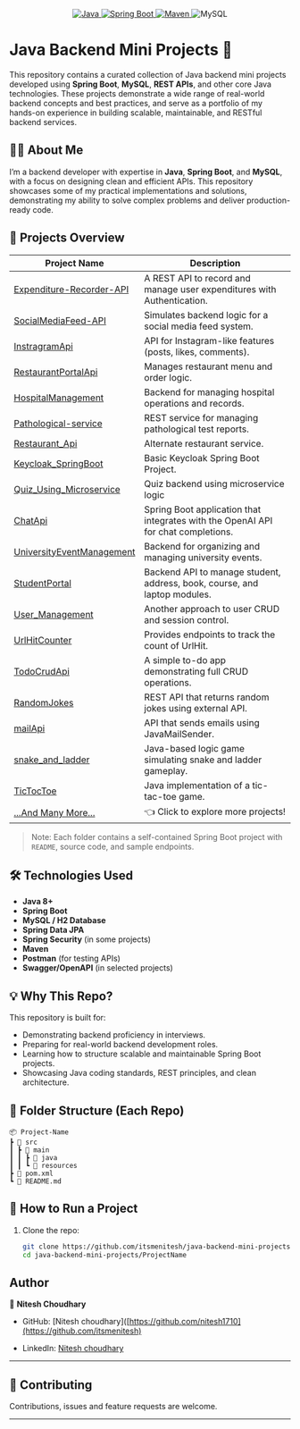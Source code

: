 
<p align="center">
<a href="Java url">
    <img alt="Java" src="https://img.shields.io/badge/Java->=8-darkblue.svg" />
</a>
  <a href="Spring Boot url" >
    <img alt="Spring Boot" src="https://img.shields.io/badge/Spring Boot-3.0.6-brightgreen.svg" />
</a>
<a href="Maven url" >
    <img alt="Maven" src="https://img.shields.io/badge/maven-3.0.5-brightgreen.svg" />
</a>
  
<a >
    <img alt="MySQL" src="https://img.shields.io/badge/MySQL-blue.svg">
</a>
</p>
   
# Java Backend Mini Projects 🚀

This repository contains a curated collection of Java backend mini projects developed using **Spring Boot**, **MySQL**, **REST APIs**, and other core Java technologies. These projects demonstrate a wide range of real-world backend concepts and best practices, and serve as a portfolio of my hands-on experience in building scalable, maintainable, and RESTful backend services.

## 👨‍💻 About Me

I’m a backend developer with expertise in **Java**, **Spring Boot**, and **MySQL**, with a focus on designing clean and efficient APIs. This repository showcases some of my practical implementations and solutions, demonstrating my ability to solve complex problems and deliver production-ready code.

## 🔗 Projects Overview

| Project Name | Description |
|--------------|-------------|
| [Expenditure-Recorder-API](https://github.com/itsmenitesh/java-backend-mini-projects/tree/master/Expenditure-Recorder-API) | A REST API to record and manage user expenditures with Authentication. |
| [SocialMediaFeed-API](https://github.com/itsmenitesh/java-backend-mini-projects/tree/master/SocialMediaFeed-API) | Simulates backend logic for a social media feed system. |
| [InstragramApi](https://github.com/itsmenitesh/java-backend-mini-projects/tree/master/InstragramApi) | API for Instagram-like features (posts, likes, comments). |
| [RestaurantPortalApi](https://github.com/itsmenitesh/java-backend-mini-projects/tree/master/RestaurantPortalApi) | Manages restaurant menu and order logic. |
| [HospitalManagement](https://github.com/itsmenitesh/java-backend-mini-projects/tree/master/HospitalManagement) | Backend for managing hospital operations and records. |
| [Pathological-service](https://github.com/itsmenitesh/java-backend-mini-projects/tree/master/Pathological-service) | REST service for managing pathological test reports. |
| [Restaurant_Api](https://github.com/itsmenitesh/java-backend-mini-projects/tree/master/Restaurant_Api) | Alternate restaurant service. |
| [Keycloak_SpringBoot](https://github.com/itsmenitesh/java-backend-mini-projects/tree/master/Keycloak_SpringBoot) | Basic Keycloak Spring Boot Project. |
| [Quiz_Using_Microservice](https://github.com/itsmenitesh/java-backend-mini-projects/tree/master/quizApi_using_microservice) | Quiz backend using microservice logic |
| [ChatApi](https://github.com/itsmenitesh/java-backend-mini-projects/tree/master/ChatApi) | Spring Boot application that integrates with the OpenAI API for chat completions. |
| [UniversityEventManagement](https://github.com/itsmenitesh/java-backend-mini-projects/tree/master/UniversityEventManagement) | Backend for organizing and managing university events. |
| [StudentPortal](https://github.com/itsmenitesh/java-backend-mini-projects/tree/master/StudentPortal) | Backend API to manage student, address, book, course, and laptop modules. |
| [User_Management](https://github.com/itsmenitesh/java-backend-mini-projects/tree/master/User_Management) | Another approach to user CRUD and session control. |
| [UrlHitCounter](https://github.com/itsmenitesh/java-backend-mini-projects/tree/master/UrlHitCounter) | Provides endpoints to track the count of UrlHit. |
| [TodoCrudApi](https://github.com/itsmenitesh/java-backend-mini-projects/tree/master/TodoCrudApi) | A simple to-do app demonstrating full CRUD operations. |
| [RandomJokes](https://github.com/itsmenitesh/java-backend-mini-projects/tree/master/RandomJokes) | REST API that returns random jokes using external API. |
| [mailApi](https://github.com/itsmenitesh/java-backend-mini-projects/tree/master/mailApi/mail) | API that sends emails using JavaMailSender. |
| [snake_and_ladder](https://github.com/itsmenitesh/java-backend-mini-projects/tree/master/snake_and_ladder) | Java-based logic game simulating snake and ladder gameplay. |
| [TicTocToe](https://github.com/itsmenitesh/java-backend-mini-projects/tree/master/TicTocToe) | Java implementation of a tic-tac-toe game. |
| [ ...And Many More... ](https://github.com/itsmenitesh/java-backend-mini-projects) | 👈 Click to explore more projects! |




> Note: Each folder contains a self-contained Spring Boot project with `README`, source code, and sample endpoints.

## 🛠️ Technologies Used

- **Java 8+**
- **Spring Boot**
- **MySQL / H2 Database**
- **Spring Data JPA**
- **Spring Security** (in some projects)
- **Maven**
- **Postman** (for testing APIs)
- **Swagger/OpenAPI** (in selected projects)

## 💡 Why This Repo?

This repository is built for:

- Demonstrating backend proficiency in interviews.
- Preparing for real-world backend development roles.
- Learning how to structure scalable and maintainable Spring Boot projects.
- Showcasing Java coding standards, REST principles, and clean architecture.


## 📁 Folder Structure (Each Repo)

```plaintext
📦 Project-Name
┣ 📂 src
┃ ┣ 📂 main
┃ ┃ ┣ 📂 java
┃ ┃ ┗ 📂 resources
┣ 📄 pom.xml
┗ 📄 README.md
```

## 🧪 How to Run a Project

1. Clone the repo:
   ```bash
   git clone https://github.com/itsmenitesh/java-backend-mini-projects
   cd java-backend-mini-projects/ProjectName

## Author

👤 **Nitesh Choudhary**

* GitHub: [Nitesh choudhary]([https://github.com/nitesh1710](https://github.com/itsmenitesh)

* LinkedIn: [Nitesh choudhary](https://www.linkedin.com/in/itsmenitesh/)
    
---

## 🤝 Contributing

Contributions, issues and feature requests are welcome.
    
---

